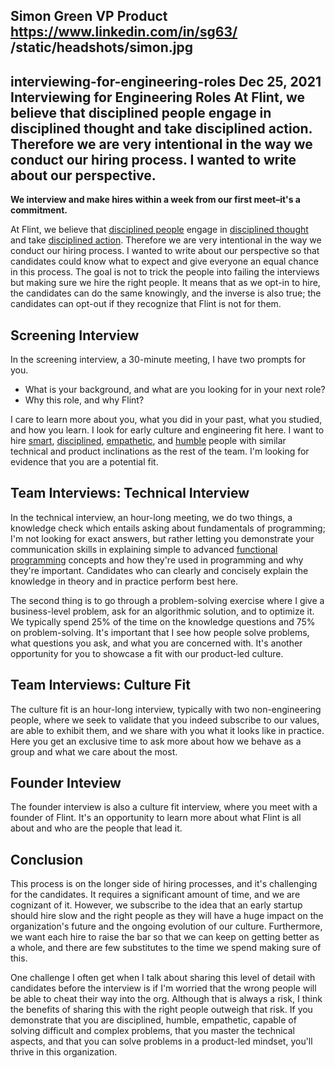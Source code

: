 Simon Green
VP Product
https://www.linkedin.com/in/sg63/
/static/headshots/simon.jpg
---
interviewing-for-engineering-roles
Dec 25, 2021
Interviewing for Engineering Roles
At Flint, we believe that disciplined people engage in disciplined thought and take disciplined action. Therefore we are very intentional in the way we conduct our hiring process. I wanted to write about our perspective.
---
**We interview and make hires within a week from our first meet–it's a commitment.**

At Flint, we believe that [disciplined people](https://www.jimcollins.com/concepts/a-culture-of-discipline.html) engage in [disciplined thought](https://www.jimcollins.com/concepts/a-culture-of-discipline.html) and take [disciplined action](https://www.jimcollins.com/concepts/a-culture-of-discipline.html). Therefore we are very intentional in the way we conduct our hiring process. I wanted to write about our perspective so that candidates could know what to expect and give everyone an equal chance in this process. The goal is not to trick the people into failing the interviews but making sure we hire the right people. It means that as we opt-in to hire, the candidates can do the same knowingly, and the inverse is also true; the candidates can opt-out if they recognize that Flint is not for them.

## Screening Interview
In the screening interview, a 30-minute meeting, I have two prompts for you.
 - What is your background, and what are you looking for in your next role?
 - Why this role, and why Flint?

I care to learn more about you, what you did in your past, what you studied, and how you learn. I look for early culture and engineering fit here. I want to hire [smart](/blog/culture), [disciplined](/blog/culture), [empathetic](/blog/culture), and [humble](/blog/culture) people with similar technical and product inclinations as the rest of the team. I'm looking for evidence that you are a potential fit.

## Team Interviews: Technical Interview
In the technical interview, an hour-long meeting, we do two things, a knowledge check which entails asking about fundamentals of programming; I'm not looking for exact answers, but rather letting you demonstrate your communication skills in explaining simple to advanced [functional programming](/blog/hiring-secret) concepts and how they're used in programming and why they're important. Candidates who can clearly and concisely explain the knowledge in theory and in practice perform best here.

The second thing is to go through a problem-solving exercise where I give a business-level problem, ask for an algorithmic solution, and to optimize it. We typically spend 25% of the time on the knowledge questions and 75% on problem-solving. It's important that I see how people solve problems, what questions you ask, and what you are concerned with. It's another opportunity for you to showcase a fit with our product-led culture.

## Team Interviews: Culture Fit
The culture fit is an hour-long interview, typically with two non-engineering people, where we seek to validate that you indeed subscribe to our values, are able to exhibit them, and we share with you what it looks like in practice. Here you get an exclusive time to ask more about how we behave as a group and what we care about the most.

## Founder Inteview
The founder interview is also a culture fit interview, where you meet with a founder of Flint. It's an opportunity to learn more about what Flint is all about and who are the people that lead it.

## Conclusion
This process is on the longer side of hiring processes, and it's challenging for the candidates. It requires a significant amount of time, and we are cognizant of it. However, we subscribe to the idea that an early startup should hire slow and the right people as they will have a huge impact on the organization's future and the ongoing evolution of our culture. Furthermore, we want each hire to raise the bar so that we can keep on getting better as a whole, and there are few substitutes to the time we spend making sure of this.

One challenge I often get when I talk about sharing this level of detail with candidates before the interview is if I'm worried that the wrong people will be able to cheat their way into the org. Although that is always a risk, I think the benefits of sharing this with the right people outweigh that risk. If you demonstrate that you are disciplined, humble, empathetic, capable of solving difficult and complex problems, that you master the technical aspects, and that you can solve problems in a product-led mindset, you'll thrive in this organization.